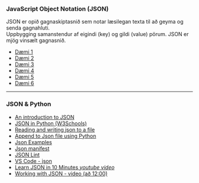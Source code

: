 ### JavaScript Object Notation (JSON) 
JSON er opið gagnaskiptasnið sem notar læsilegan texta til að geyma og senda gagnahluti. <br>
Uppbygging samanstendur af eigindi (key) og gildi (value) pörum. JSON er mjög vinsælt gagnasnið.

* [Dæmi 1](1_JSON_Syntax.json)
* [Dæmi 2](2_JSON_EXAMPLES.json)
* [Dæmi 3](3_JsonToDictionary.py)
* [Dæmi 4](4_dictionaryToJson.py)
* [Dæmi 5](5_lesa_skra.py)
* [Dæmi 6](6_skrifa_skra.py)

---

### JSON & Python

* [An introduction to JSON](https://towardsdatascience.com/an-introduction-to-json-c9acb464f43e)
* [JSON in Python (W3Schools)](https://www.w3schools.com/python/python_json.asp)
* [Reading and writing json to a file](https://www.geeksforgeeks.org/reading-and-writing-json-to-a-file-in-python/)
* [Append to Json file using Python](https://www.geeksforgeeks.org/append-to-json-file-using-python/)
* [Json Examples](https://json.org/example.html)
* [Json manifest](https://developers.google.com/web/fundamentals/web-app-manifest/?utm_source=devtools)
* [JSON Lint](https://jsonlint.com/)
* [VS Code - json](https://code.visualstudio.com/docs/languages/json)
* [Learn JSON in 10 Minutes  _youtube video_](https://www.youtube.com/watch?v=iiADhChRriM)
* [Working with JSON - video (að 12:00)](https://www.youtube.com/watch?v=9N6a-VLBa2I)

